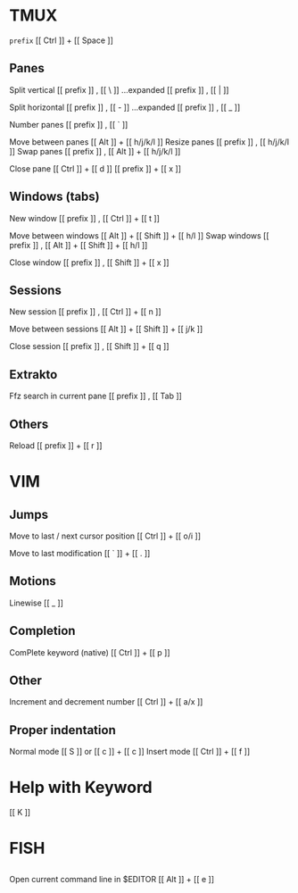 # TMUX

`prefix` [[ Ctrl ]] + [[ Space ]]

## Panes
Split vertical
[[ prefix ]] , [[ \\ ]]
...expanded
[[ prefix ]] , [[ | ]]

Split horizontal
[[ prefix ]] , [[ - ]]
...expanded
[[ prefix ]] , [[ \_ ]]

Number panes
[[ prefix ]] , [[ \` ]]

Move between panes
[[ Alt ]] + [[ h/j/k/l ]]
Resize panes
[[ prefix ]] , [[ h/j/k/l ]]
Swap panes
[[ prefix ]] , [[ Alt ]] + [[ h/j/k/l ]]

Close pane
[[ Ctrl ]] + [[ d ]]
[[ prefix ]] + [[ x ]]


## Windows (tabs)
New window
[[ prefix ]] , [[ Ctrl ]] + [[ t ]]

Move between windows
[[ Alt ]] + [[ Shift ]] + [[ h/l ]]
Swap windows
[[ prefix ]] , [[ Alt ]] + [[ Shift ]] + [[ h/l ]]

Close window
[[ prefix ]] , [[ Shift ]] + [[ x ]]

## Sessions
New session
[[ prefix ]] , [[ Ctrl ]] + [[ n ]]

Move between sessions
[[ Alt ]] + [[ Shift ]] + [[ j/k ]]

Close session
[[ prefix ]] , [[ Shift ]] + [[ q ]]

## Extrakto
Ffz search in current pane
[[ prefix ]] , [[ Tab ]]

## Others
Reload
[[ prefix ]] + [[ r ]]



# VIM

## Jumps
Move to last / next cursor position
[[ Ctrl ]] + [[ o/i ]]

Move to last modification
[[ ` ]] + [[ . ]]

## Motions
Linewise
[[ _ ]]

## Completion
ComPlete keyword (native)
[[ Ctrl ]] + [[ p ]]

## Other
Increment and decrement number
[[ Ctrl ]] + [[ a/x ]]

## Proper indentation
Normal mode
[[ S ]] or [[ c ]] + [[ c ]]
Insert mode
[[ Ctrl ]] + [[ f ]]

# Help with Keyword
[[ K ]]

# FISH

##
Open current command line in $EDITOR
[[ Alt ]] + [[ e ]]

